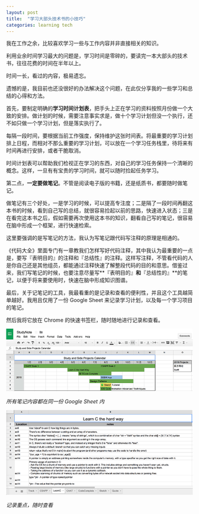 ```yaml
---
layout: post
title:  "学习大部头技术书的小技巧"
categories: learning tech
---
```


我在工作之余，比较喜欢学习一些与工作内容并非直接相关的知识。

利用业余时间学习最大的问题是，学习时间是零碎的，要读完一本大部头的技术书，往往花费的时间在半年以上。

时间一长，看过的内容，极易遗忘。

遗憾的是，我目前也还没很好的办法解决这个问题，在此仅分享我的一些学习和总结的心得和方法。

首先，要制定明确的**学习时间计划表**，把手头上正在学习的资料按照月份做一个大致的安排。做计划的时候，需要注意事实求是，做十个学习计划但没一个执行，还不如只做一个学习计划，但是落实执行了。

每隔一段时间，要根据当前工作强度，保持维护这张时间表。将最重要的学习计划排上日程，而相对不那么重要的学习计划，可以放在一个学习任务栈里，待将来有时间再进行安排，或者干脆取消。

时间计划表可以帮助我们检视正在学习的东西，对自己的学习任务保持一个清晰的概念。这样，一旦有有宝贵的学习时间，就可以随时捡起任务学习。

第二点，**一定要做笔记**。不管是阅读电子版的书籍，还是纸质书，都要随时做笔记。

做笔记有三个好处，一是学习的时候，可以提高专注度；二是隔了一段时间再翻这本书的时候，看到自己写的总结，就很容易捡起以前的思路，快速进入状态；三是在看完这本书之后，假如需要再次使用这本书的知识，翻看自己写的笔记，很容易在脑中形成一个框架，进行快速检索。

这里要强调的是写笔记的方法，我认为写笔记跟代码写注释的原理是相通的。

《代码大全》里面专门有一章教我们怎样写好代码注释，其中我认为最重要的一点是，要写『表明目的』的注释和『总结性』的注释。这样写注释，不管看代码的人是你自己还是其他组员，都能通过注释快速了解整段代码的目的和意思。借鉴过来，我们写笔记的时候，也要注意尽量写**『表明目的』**和**『总结性的』**的笔记，以便于将来要使用时，快速在脑中形成知识图谱。

最后，关于记笔记的工具，我最看重的是记录和查看的便利性，并且这个工具越简单越好。我用且仅用了一份 Google Sheet 来记录学习计划，以及每一个学习项目的笔记。

然后我将它放在 Chrome 的快速书签栏，随时随地进行记录和查看。

![Study Plan](/images/blog/study-plan.png)

*所有笔记内容都在同一份 Google Sheet 内*

![A Note on Google Sheet](/images/blog/note-demo.png)

*记录重点，随时查看*
